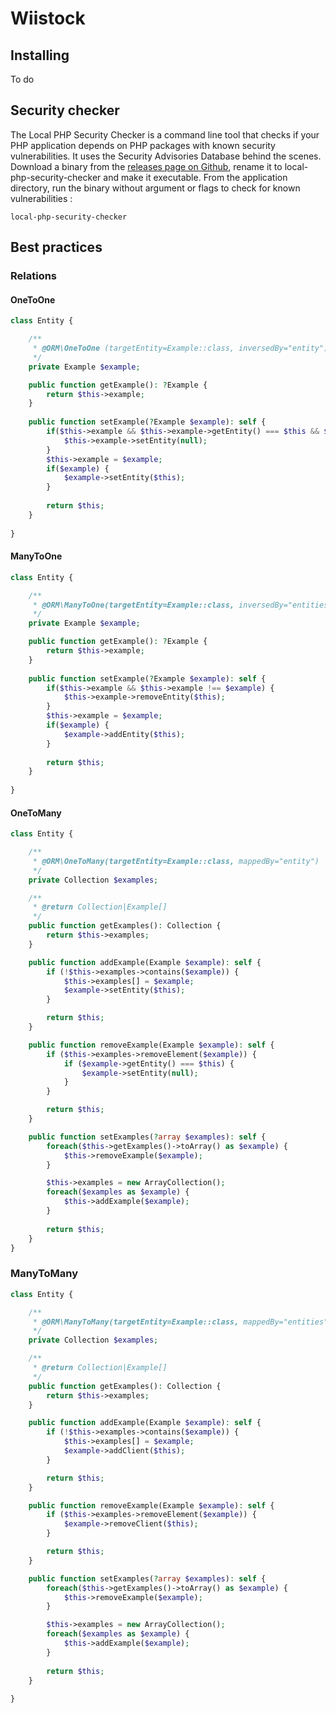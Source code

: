 # Wiistock

## Installing
To do

## Security checker
The Local PHP Security Checker is a command line tool that checks if your PHP application depends on PHP packages with known security vulnerabilities. It uses the Security Advisories Database behind the scenes.
Download a binary from the [releases page on Github](https://github.com/fabpot/local-php-security-checker/releases), rename it to local-php-security-checker and make it executable. From the application directory, run the binary without argument or flags to check for known vulnerabilities :
```
local-php-security-checker
```

## Best practices
### Relations
#### OneToOne
```php
class Entity {

    /**
     * @ORM\OneToOne (targetEntity=Example::class, inversedBy="entity")
     */
    private Example $example;

    public function getExample(): ?Example {
        return $this->example;
    }
    
    public function setExample(?Example $example): self {
        if($this->example && $this->example->getEntity() === $this && $example) {
            $this->example->setEntity(null);
        }
        $this->example = $example;
        if($example) {
            $example->setEntity($this);
        }
    
        return $this;
    }
    
}
```

#### ManyToOne
```php
class Entity {

    /**
     * @ORM\ManyToOne(targetEntity=Example::class, inversedBy="entities")
     */
    private Example $example;

    public function getExample(): ?Example {
        return $this->example;
    }
    
    public function setExample(?Example $example): self {
        if($this->example && $this->example !== $example) {
            $this->example->removeEntity($this);
        }
        $this->example = $example;
        if($example) {
            $example->addEntity($this);
        }
    
        return $this;
    }
    
}
```

#### OneToMany
```php
class Entity {

    /**
     * @ORM\OneToMany(targetEntity=Example::class, mappedBy="entity")
     */
    private Collection $examples;

    /**
     * @return Collection|Example[]
     */
    public function getExamples(): Collection {
        return $this->examples;
    }

    public function addExample(Example $example): self {
        if (!$this->examples->contains($example)) {
            $this->examples[] = $example;
            $example->setEntity($this);
        }

        return $this;
    }

    public function removeExample(Example $example): self {
        if ($this->examples->removeElement($example)) {
            if ($example->getEntity() === $this) {
                $example->setEntity(null);
            }
        }

        return $this;
    }

    public function setExamples(?array $examples): self {
        foreach($this->getExamples()->toArray() as $example) {
            $this->removeExample($example);
        }

        $this->examples = new ArrayCollection();
        foreach($examples as $example) {
            $this->addExample($example);
        }
        
        return $this;
    }
}
```

### ManyToMany
```php
class Entity {

    /**
     * @ORM\ManyToMany(targetEntity=Example::class, mappedBy="entities")
     */
    private Collection $examples;

    /**
     * @return Collection|Example[]
     */
    public function getExamples(): Collection {
        return $this->examples;
    }

    public function addExample(Example $example): self {
        if (!$this->examples->contains($example)) {
            $this->examples[] = $example;
            $example->addClient($this);
        }

        return $this;
    }

    public function removeExample(Example $example): self {
        if ($this->examples->removeElement($example)) {
            $example->removeClient($this);
        }

        return $this;
    }

    public function setExamples(?array $examples): self {
        foreach($this->getExamples()->toArray() as $example) {
            $this->removeExample($example);
        }

        $this->examples = new ArrayCollection();
        foreach($examples as $example) {
            $this->addExample($example);
        }
        
        return $this;
    }
    
}
```
